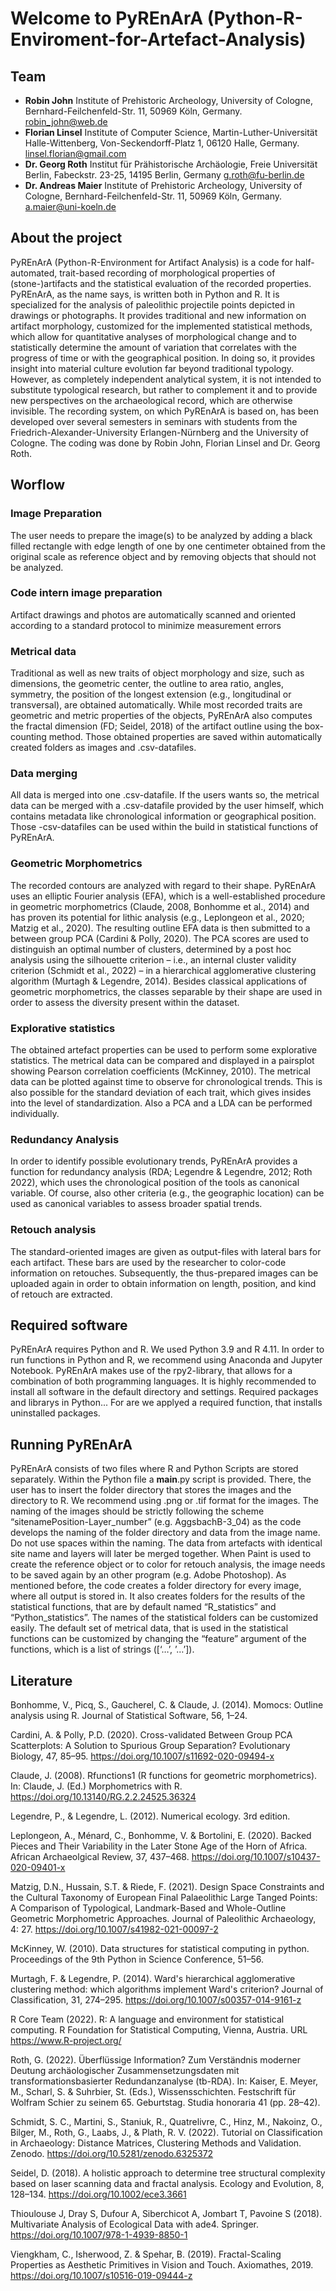 # Welcome to PyREnArA (Python-R-Enviroment-for-Artefact-Analysis)

## Team
- **Robin John**	Institute of Prehistoric Archeology, University of Cologne, Bernhard-Feilchenfeld-Str. 11, 50969 Köln, Germany.	robin_john@web.de
- **Florian Linsel**	Institute of Computer Science, Martin-Luther-Universität Halle-Wittenberg, Von-Seckendorff-Platz 1, 06120 Halle, Germany.	linsel.florian@gmail.com
- **Dr. Georg Roth**	Institut für Prähistorische Archäologie, Freie Universität Berlin, Fabeckstr. 23-25, 14195 Berlin, Germany	g.roth@fu-berlin.de
- **Dr. Andreas Maier**	Institute of Prehistoric Archeology, University of Cologne, Bernhard-Feilchenfeld-Str. 11, 50969 Köln, Germany.	a.maier@uni-koeln.de

## About the project
PyREnArA (Python-R-Environment for Artifact Analysis) is a code for half-automated, trait-based recording of morphological properties of (stone-)artifacts and the statistical evaluation of the recorded properties. PyREnArA, as the name says, is written both in Python and R. It is specialized for the analysis of paleolithic projectile points depicted in drawings or photographs. It provides traditional and new information on artifact morphology, customized for the implemented statistical methods, which allow for quantitative analyses of morphological change and to statistically determine the amount of variation that correlates with the progress of time or with the geographical position. In doing so, it provides insight into material culture evolution far beyond traditional typology. However, as completely independent analytical system, it is not intended to substitute typological research, but rather to complement it and to provide new perspectives on the archaeological record, which are otherwise invisible. The recording system, on which PyREnArA is based on, has been developed over several semesters in seminars with students from the Friedrich-Alexander-University Erlangen-Nürnberg and the University of Cologne. The coding was done by Robin John, Florian Linsel and Dr. Georg Roth.

## Worflow
### Image Preparation
The user needs to prepare the image(s) to be analyzed by adding a black filled rectangle with edge length of one by one centimeter obtained from the original scale as reference object and by removing objects that should not be analyzed.
### Code intern image preparation
Artifact drawings and photos are automatically scanned and oriented according to a standard protocol to minimize measurement errors
### Metrical data
Traditional as well as new traits of object morphology and size, such as dimensions, the geometric center, the outline to area ratio, angles, symmetry, the position of the longest extension (e.g., longitudinal or transversal), are obtained automatically. While most recorded traits are geometric and metric properties of the objects, PyREnArA also computes the fractal dimension (FD; Seidel, 2018) of the artifact outline using the box-counting method. Those obtained properties are saved within automatically created folders as images and .csv-datafiles.
### Data merging
All data is merged into one .csv-datafile. If the users wants so, the metrical data can be merged with a .csv-datafile provided by the user himself, which contains metadata like chronological information or geographical position. Those -csv-datafiles can be used within the build in statistical functions of PyREnArA.
### Geometric Morphometrics
The recorded contours are analyzed with regard to their shape. PyREnArA uses an elliptic Fourier analysis (EFA), which is a well-established procedure in geometric morphometrics (Claude, 2008, Bonhomme et al., 2014) and has proven its potential for lithic analysis (e.g., Leplongeon et al., 2020; Matzig et al., 2020). The resulting outline EFA data is then submitted to a between group PCA (Cardini & Polly, 2020). The PCA scores are used to distinguish an optimal number of clusters, determined by a post hoc analysis using the silhouette criterion – i.e., an internal cluster validity criterion (Schmidt et al., 2022) – in a hierarchical agglomerative clustering algorithm (Murtagh & Legendre, 2014). Besides classical applications of geometric morphometrics, the classes separable by their shape are used in order to assess the diversity present within the dataset. 
### Explorative statistics
The obtained artefact properties can be used to perform some explorative statistics. The metrical data can be compared and displayed in a pairsplot showing Pearson correlation coefficients (McKinney, 2010). The metrical data can be plotted against time to observe for chronological trends. This is also possible for the standard deviation of each trait, which gives insides into the level of standardization. Also a PCA and a LDA can be performed individually.
### Redundancy Analysis
In order to identify possible evolutionary trends, PyREnArA provides a function for redundancy analysis (RDA; Legendre & Legendre, 2012; Roth 2022), which uses the chronological position of the tools as canonical variable. Of course, also other criteria (e.g., the geographic location) can be used as canonical variables to assess broader spatial trends.
### Retouch analysis
The standard-oriented images are given as output-files with lateral bars for each artifact. These bars are used by the researcher to color-code information on retouches. Subsequently, the thus-prepared images can be uploaded again in order to obtain information on length, position, and kind of retouch are extracted.

## Required software
PyREnArA requires Python and R. We used Python 3.9 and R 4.11. In order to run functions in Python and R, we recommend using Anaconda and Jupyter Notebook. PyREnArA makes use of the rpy2-library, that allows for a combination of both programming languages. It is highly recommended to install all software in the default directory and settings.
Required packages and librarys in Python... For are we applyed a required function, that installs uninstalled packages. 

## Running PyREnArA
PyREnArA consists of two files where R and Python Scripts are stored separately. Within the Python file a __main__.py script is provided. There, the user has to insert the folder directory that stores the images and the directory to R. 
We recommend using .png or .tif format for the images. 
The naming of the images should be strictly following the scheme “sitenamePosition-Layer_number” (e.g. AggsbachB-3_04) as the code develops the naming of the folder directory and data from the image name. Do not use spaces within the naming. The data from artefacts with identical site name and layers will later be merged together. 
When Paint is used to create the reference object or to color for retouch analysis, the image needs to be saved again by an other program (e.g. Adobe Photoshop).
As mentioned before, the code creates a folder directory for every image, where all output is stored in. It also creates folders for the results of the statistical functions, that are by default named “R_statistics” and “Python_statistics”. The names of the statistical folders can be customized easily. 
The default set of metrical data, that is used in the statistical functions can be customized by changing the “feature” argument of the functions, which is a list of strings ([‘…’, ’…’]).

## Literature
Bonhomme, V., Picq, S., Gaucherel, C. & Claude, J. (2014). Momocs: Outline analysis using R. Journal of Statistical Software, 56, 1–24.

Cardini, A. & Polly, P.D. (2020). Cross-validated Between Group PCA Scatterplots: A Solution to Spurious Group Separation? Evolutionary Biology, 47, 85–95. https://doi.org/10.1007/s11692-020-09494-x 

Claude, J. (2008). Rfunctions1 (R functions for geometric morphometrics). In: Claude, J. (Ed.) Morphometrics with R. https://doi.org/10.13140/RG.2.2.24525.36324 

Legendre, P., & Legendre, L. (2012). Numerical ecology. 3rd edition.

Leplongeon, A., Ménard, C., Bonhomme, V. & Bortolini, E. (2020). Backed Pieces and Their Variability in the Later Stone Age of the Horn of Africa. African Archaeolgical Review, 37, 437–468. https://doi.org/10.1007/s10437-020-09401-x

Matzig, D.N., Hussain, S.T. & Riede, F. (2021). Design Space Constraints and the Cultural Taxonomy of European Final Palaeolithic Large Tanged Points: A Comparison of Typological, Landmark-Based and Whole-Outline Geometric Morphometric Approaches. Journal of Paleolithic Archaeology, 4: 27. https://doi.org/10.1007/s41982-021-00097-2 

McKinney, W. (2010). Data structures for statistical computing in python. Proceedings of the 9th Python in Science Conference, 51–56.

Murtagh, F. & Legendre, P. (2014). Ward's hierarchical agglomerative clustering method: which algorithms implement Ward's criterion? Journal of Classification, 31, 274–295. https://doi.org/10.1007/s00357-014-9161-z 

R Core Team (2022). R: A language and environment for statistical computing. R Foundation for Statistical Computing, Vienna, Austria. URL https://www.R-project.org/ 

Roth, G. (2022). Überflüssige Information? Zum Verständnis moderner Deutung archäologischer Zusammensetzungsdaten mit transformationsbasierter Redundanzanalyse (tb-RDA). In: Kaiser, E. Meyer, M., Scharl, S. & Suhrbier, St. (Eds.), Wissensschichten. Festschrift für Wolfram Schier zu seinem 65. Geburtstag. Studia honoraria 41 (pp. 28–42).

Schmidt, S. C., Martini, S., Staniuk, R., Quatrelivre, C., Hinz, M., Nakoinz, O., Bilger, M., Roth, G., Laabs, J., & Plath, R. V. (2022). Tutorial on Classification in Archaeology: Distance Matrices, Clustering Methods and Validation. Zenodo. https://doi.org/10.5281/zenodo.6325372

Seidel, D. (2018). A holistic approach to determine tree structural complexity based on laser scanning data and fractal analysis. Ecology and Evolution, 8, 128–134. https://doi.org/10.1002/ece3.3661

Thioulouse J, Dray S, Dufour A, Siberchicot A, Jombart T, Pavoine S (2018). Multivariate Analysis of Ecological Data with ade4. Springer. https://doi.org/10.1007/978-1-4939-8850-1

Viengkham, C., Isherwood, Z. & Spehar, B. (2019). Fractal-Scaling Properties as Aesthetic Primitives in Vision and Touch. Axiomathes, 2019. https://doi.org/10.1007/s10516-019-09444-z

